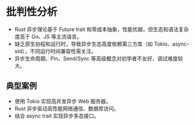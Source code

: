 # 批判性分析

- Rust 异步理论基于 Future trait 和零成本抽象，性能优越，但生态和语法复杂度高于 Go、JS 等主流语言。
- 缺乏原生协程和运行时，导致异步生态高度依赖第三方库（如 Tokio、async-std），不同运行时间兼容性需关注。
- 异步生命周期、Pin、Send/Sync 等高级概念对初学者不友好，调试难度较大。

## 典型案例

- 使用 Tokio 实现高并发异步 Web 服务器。
- Rust 异步驱动高性能网络通信、数据库访问。
- 结合 async trait 实现异步多态接口。
